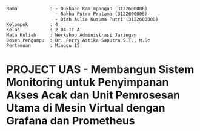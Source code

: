     Nama            : - Dukhaan Kamimpangan (3122600008)
                      - Rakha Putra Pratama (3122600005)
                      - Diah Aulia Kusuma Putri (3122600008)
    Kelompok        : 4
    Kelas           : 2 D4 IT A
    Mata Kuliah     : Workshop Administrasi Jaringan
    Dosen Pengampu  : Dr. Ferry Astika Saputra S.T., M.Sc
    Pertemuan       : Minggu 15

# PROJECT UAS - Membangun Sistem Monitoring untuk Penyimpanan Akses Acak dan Unit Pemrosesan Utama di Mesin Virtual dengan Grafana dan Prometheus
